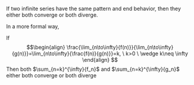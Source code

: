 If two infinite series have the same pattern and end behavior, then they either both converge or both diverge.

In a more formal way,

If 
$$\begin{align}
\frac{\lim_{n\to\infty}{f(n)}}{\lim_{n\to\infty}{g(n)}}=\lim_{n\to\infty}{\frac{f(n)}{g(n)}}=k, \ k>0 \ \wedge k\neq \infty
\end{align}
$$
Then both $\sum_{n=k}^{\infty}{f_n}$ and $\sum_{n=k}^{\infty}{g_n}$ either both converge or both diverge
